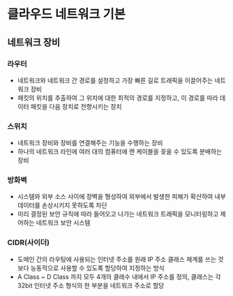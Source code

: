 # 클라우드 네트워크 기본

## 네트워크 장비
### 라우터
- 네트워크와 네트워크 간 경로를 설정하고 가장 빠른 길로 트래픽을 이끌어주는 네트워크 장비
- 패킷의 위치를 추출하여 그 위치에 대한 최적의 경로를 지정하고, 이 경로를 따라 데이터 패킷을 다음 장치로 전향시키는 장치

### 스위치
- 네트워크 장비와 장비를 연결해주는 기능을 수행하는 장비
- 하나의 네트워크 라인에 여러 대의 컴퓨터에 랜 케이블을 꽂을 수 있도록 분배하는 장비

### 방화벽
- 시스템와 외부 소스 사이에 장벽을 형성하여 외부에서 발생한 피해가 확산하여 내부 데이터를 손상시키지 못하도록 차단
- 미리 결정된 보안 규칙에 따라 들어오고 나가는 네트워크 트래픽을 모니터링하고 제어하는 ​​네트워크 보안 시스템

### CIDR(사이더)
- 도메인 간의 라우팅에 사용되는 인터넷 주소를 원래 IP 주소 클래스 체계를 쓰는 것보다 능동적으로 사용할 수 있도록 할당하여 지정하는 방식
- A Class ~ D Class 까지 모두 4개의 클래수 내에서 IP 주소를 정의, 클래스는 각 32bit 인터넷 주소 형식의 한 부분을 네트워크 주소로 할당